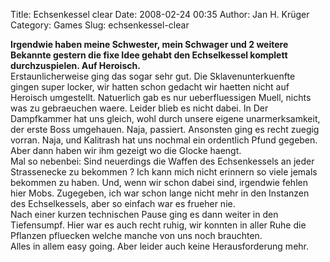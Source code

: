 Title: Echsenkessel clear
Date: 2008-02-24 00:35
Author: Jan H. Krüger
Category: Games
Slug: echsenkessel-clear

**Irgendwie haben meine Schwester, mein Schwager und 2 weitere Bekannte
gestern die fixe Idee gehabt den Echselkessel komplett durchzuspielen.
Auf Heroisch.**  
Erstaunlicherweise ging das sogar sehr gut. Die Sklavenunterkuenfte
gingen super locker, wir hatten schon gedacht wir haetten nicht auf
Heroisch umgestellt. Natuerlich gab es nur ueberfluessigen Muell, nichts
was zu gebraeuchen waere. Leider blieb es nicht dabei. In Der
Dampfkammer hat uns gleich, wohl durch unsere eigene unarmerksamkeit,
der erste Boss umgehauen. Naja, passiert. Ansonsten ging es recht zuegig
vorran. Naja, und Kalitrash hat uns nochmal ein ordentlich Pfund
gegeben. Aber dann haben wir ihm gezeigt wo die Glocke haengt.  
Mal so nebenbei: Sind neuerdings die Waffen des Echsenkessels an jeder
Strassenecke zu bekommen ? Ich kann mich nicht erinnern so viele jemals
bekommen zu haben. Und, wenn wir schon dabei sind, irgendwie fehlen hier
Mobs. Zugegeben, ich war schon lange nicht mehr in den Instanzen des
Echselkessels, aber so einfach war es frueher nie.  
Nach einer kurzen technischen Pause ging es dann weiter in den
Tiefensumpf. Hier war es auch recht ruhig, wir konnten in aller Ruhe die
Pflanzen pfluecken welche manche von uns noch brauchten.  
Alles in allem easy going. Aber leider auch keine Herausforderung mehr.
